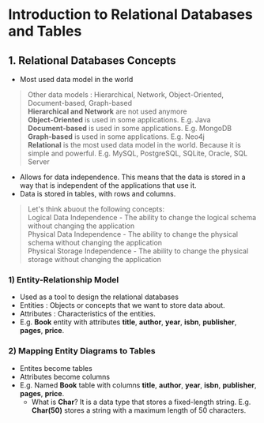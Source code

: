 # Introduction to Relational Databases and Tables

## 1. Relational Databases Concepts
* Most used data model in the world
> Other data models : Hierarchical, Network, Object-Oriented, Document-based, Graph-based    
> **Hierarchical and Network** are not used anymore    
> **Object-Oriented** is used in some applications. E.g. Java    
> **Document-based** is used in some applications. E.g. MongoDB    
> **Graph-based** is used in some applications. E.g. Neo4j    
> **Relational** is the most used data model in the world. Because it is simple and powerful. E.g. MySQL, PostgreSQL, SQLite, Oracle, SQL Server    

* Allows for data independence. This means that the data is stored in a way that is independent of the applications that use it.
* Data is stored in tables, with rows and columns.
> Let's think abuout the following concepts:    
> Logical Data Independence - The ability to change the logical schema without changing the application    
> Physical Data Independence - The ability to change the physical schema without changing the application    
> Physical Storage Independence - The ability to change the physical storage without changing the application    

### 1) Entity-Relationship Model
* Used as a tool to design the relational databases
* Entities : Objects or concepts that we want to store data about.
* Attributes : Characteristics of the entities.
* E.g. **Book** entity with attributes **title**, **author**, **year**, **isbn**, **publisher**, **pages**, **price**.
    
### 2) Mapping Entity Diagrams to Tables
* Entites become tables
* Attributes become columns
* E.g. Named **Book** table with columns **title**, **author**, **year**, **isbn**, **publisher**, **pages**, **price**.
    * What is **Char**? It is a data type that stores a fixed-length string. E.g. **Char(50)** stores a string with a maximum length of 50 characters.
